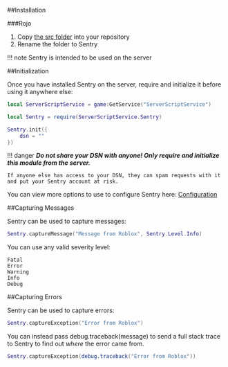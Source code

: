 ##Installation

###Rojo

1. Copy [the src folder](https://gitlab.com/nomer/sentry-roblox/) into your repository
2. Rename the folder to Sentry

!!! note
	Sentry is intended to be used on the server

##Initialization

Once you have installed Sentry on the server, require and initialize it before using it anywhere else:
```lua
local ServerScriptService = game:GetService("ServerScriptService")

local Sentry = require(ServerScriptService.Sentry)

Sentry.init({
	dsn = ""
})
```

!!! danger
	***Do not share your DSN with anyone! Only require and initialize this module from the server.***

	If anyone else has access to your DSN, they can spam requests with it and put your Sentry account at risk.

You can view more options to use to configure Sentry here: [Configuration]()

##Capturing Messages

Sentry can be used to capture messages:

```lua
Sentry.captureMessage("Message from Roblox", Sentry.Level.Info)
```

You can use any valid severity level:

```
Fatal
Error
Warning
Info
Debug
```

##Capturing Errors

Sentry can be used to capture errors:

```lua
Sentry.captureException("Error from Roblox")
```

You can instead pass debug.traceback(message) to send a full stack trace to Sentry to find out *where* the error came from.

```lua
Sentry.captureException(debug.traceback("Error from Roblox"))
```
